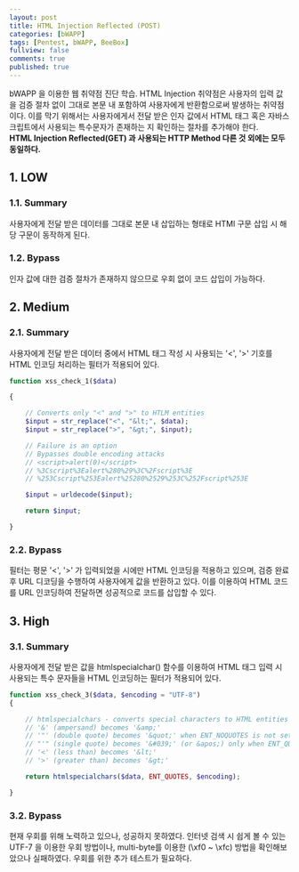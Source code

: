 ```yaml
---
layout: post
title: HTML Injection Reflected (POST)
categories: [bWAPP]
tags: [Pentest, bWAPP, BeeBox]
fullview: false
comments: true
published: true
---
```


bWAPP 을 이용한 웹 취약점 진단 학습. HTML Injection 취약점은 사용자의 입력 값을 검증 절차 없이 그대로 본문 내 포함하여 사용자에게 반환함으로써 발생하는 취약점이다. 이를 막기 위해서는 사용자에게서 전달 받은 인자 값에서 HTML 태그 혹은 자바스크립트에서 사용되는 특수문자가 존재하는 지 확인하는 절차를 추가해야 한다. <br/>
**HTML Injection Reflected(GET) 과 사용되는 HTTP Method 다른 것 외에는 모두 동일하다.**

## 1. LOW

### 1.1. Summary
사용자에게 전달 받은 데이터를 그대로 본문 내 삽입하는 형태로 HTMl 구문 삽입 시 해당 구문이 동작하게 된다.

### 1.2. Bypass
인자 값에 대한 검증 절차가 존재하지 않으므로 우회 없이 코드 삽입이 가능하다. 


## 2. Medium

### 2.1. Summary
사용자에게 전달 받은 데이터 중에서 HTML 태그 작성 시 사용되는 '<', '>' 기호를 HTML 인코딩 처리하는 필터가 적용되어 있다. 

```php
function xss_check_1($data)

{

    // Converts only "<" and ">" to HTLM entities    
    $input = str_replace("<", "&lt;", $data);
    $input = str_replace(">", "&gt;", $input);

    // Failure is an option
    // Bypasses double encoding attacks   
    // <script>alert(0)</script>
    // %3Cscript%3Ealert%280%29%3C%2Fscript%3E
    // %253Cscript%253Ealert%25280%2529%253C%252Fscript%253E

    $input = urldecode($input);

    return $input;

}
```

### 2.2. Bypass
필터는 평문 '<', '>' 가 입력되었을 시에만 HTML 인코딩을 적용하고 있으며, 검증 완료 후 URL 디코딩을 수행하여 사용자에게 값을 반환하고 있다. 이를 이용하여 HTML 코드를 URL 인코딩하여 전달하면 성공적으로 코드를 삽입할 수 있다.

## 3. High

### 3.1. Summary
사용자에게 전달 받은 값을 htmlspecialchar() 함수를 이용하여 HTML 태그 입력 시 사용되는 특수 문자들을 HTML 인코딩하는 필터가 적용되어 있다.

```php
function xss_check_3($data, $encoding = "UTF-8")
{

    // htmlspecialchars - converts special characters to HTML entities    
    // '&' (ampersand) becomes '&amp;' 
    // '"' (double quote) becomes '&quot;' when ENT_NOQUOTES is not set
    // "'" (single quote) becomes '&#039;' (or &apos;) only when ENT_QUOTES is set
    // '<' (less than) becomes '&lt;'
    // '>' (greater than) becomes '&gt;'  

    return htmlspecialchars($data, ENT_QUOTES, $encoding);

}
```

### 3.2. Bypass
현재 우회를 위해 노력하고 있으나, 성공하지 못하였다. 인터넷 검색 시 쉽게 볼 수 있는 UTF-7 을 이용한 우회 방법이나, multi-byte를 이용한 (\xf0 ~ \xfc) 방법을 확인해보았으나 실패하였다. 우회를 위한 추가 테스트가 필요하다.
